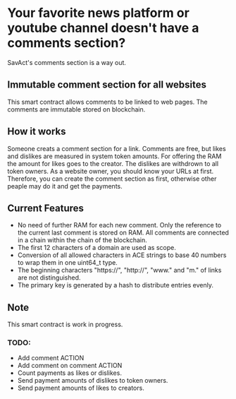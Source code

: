 # Your favorite news platform or youtube channel doesn't have a comments section?
SavAct's comments section is a way out.

## Immutable comment section for all websites
This smart contract allows comments to be linked to web pages. The comments are immutable stored on blockchain.

## How it works
Someone creats a comment section for a link. Comments are free, but likes and dislikes are measured in system token amounts. For offering the RAM the amount for likes goes to the creator. The dislikes are withdrown to all token owners. 
As a website owner, you should know your URLs at first. Therefore, you can create the comment section as first, otherwise other peaple may do it and get the payments.

## Current Features
- No need of further RAM for each new comment. Only the reference to the current last comment is stored on RAM. All comments are connected in a chain within the chain of the blockchain.
- The first 12 characters of a domain are used as scope. 
- Conversion of all allowed characters in ACE strings to base 40 numbers to wrap them in one uint64_t type.
- The beginning characters "https://", "http://", "www." and "m." of links are not distinguished.
- The primary key is generated by a hash to distribute entries evenly.

## Note
This smart contract is work in progress.

### TODO:
- Add comment ACTION
- Add comment on comment ACTION
- Count payments as likes or dislikes.
- Send payment amounts of dislikes to token owners.
- Send payment amounts of likes to creators.
